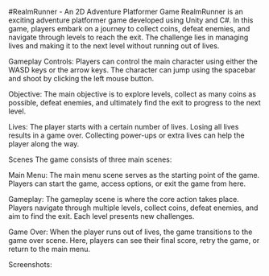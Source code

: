#RealmRunner - An 2D Adventure Platformer Game
RealmRunner is an exciting adventure platformer game developed using Unity and C#. In this game, players embark on a journey to collect coins, defeat enemies, and navigate through levels to reach the exit. The challenge lies in managing lives and making it to the next level without running out of lives.

Gameplay
Controls: Players can control the main character using either the WASD keys or the arrow keys. The character can jump using the spacebar and shoot by clicking the left mouse button.

Objective: The main objective is to explore levels, collect as many coins as possible, defeat enemies, and ultimately find the exit to progress to the next level.

Lives: The player starts with a certain number of lives. Losing all lives results in a game over. Collecting power-ups or extra lives can help the player along the way.

Scenes
The game consists of three main scenes:

Main Menu: The main menu scene serves as the starting point of the game. Players can start the game, access options, or exit the game from here.

Gameplay: The gameplay scene is where the core action takes place. Players navigate through multiple levels, collect coins, defeat enemies, and aim to find the exit. Each level presents new challenges.

Game Over: When the player runs out of lives, the game transitions to the game over scene. Here, players can see their final score, retry the game, or return to the main menu.

Screenshots:
